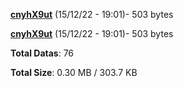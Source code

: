 [**cnyhX9ut**](/data/cnyhX9ut.txt) (15/12/22 - 19:01)- 503 bytes

[**cnyhX9ut**](/data/cnyhX9ut.txt) (15/12/22 - 19:01)- 503 bytes

**Total Datas**: 76

**Total Size**: 0.30 MB / 303.7 KB